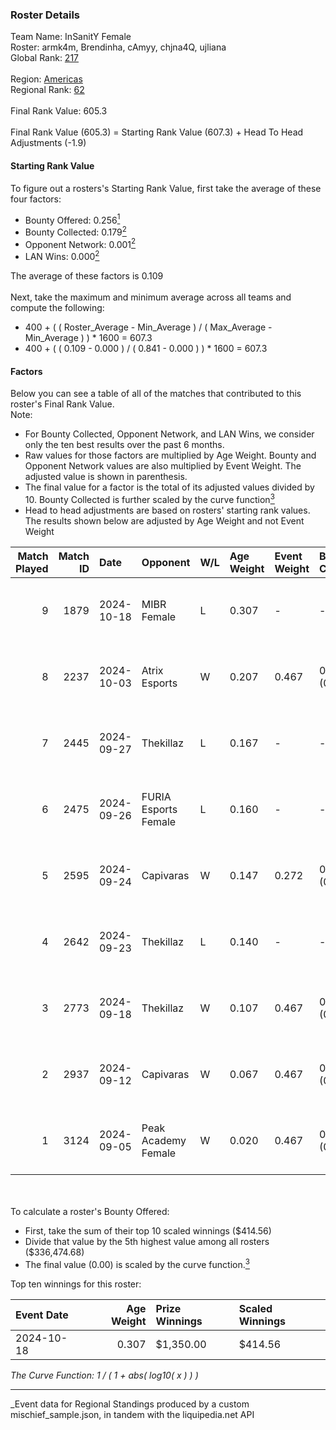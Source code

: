 ### Roster Details<br />
Team Name: InSanitY Female<br />
Roster: armk4m, Brendinha, cAmyy, chjna4Q, ujliana<br />
Global Rank: [217](../../standings_global_2025_03_01.md)<br />
<br />
Region: [Americas]( ../../standings_americas_2025_03_01.md)<br />
Regional Rank: [62]( ../../standings_americas_2025_03_01.md)<br />
<br />
Final Rank Value:  605.3<br />
<br />
Final Rank Value (605.3) = Starting Rank Value (607.3) + Head To Head Adjustments (-1.9)<br />

#### Starting Rank Value<br />
To figure out a rosters's Starting Rank Value, first take the average of these four factors:<br />
- Bounty Offered: 0.256[<sup>1</sup>](#table2)
- Bounty Collected: 0.179[<sup>2</sup>](#table1)
- Opponent Network: 0.001[<sup>2</sup>](#table1)
- LAN Wins: 0.000[<sup>2</sup>](#table1)

The average of these factors is 0.109<br />
<br />
Next, take the maximum and minimum average across all teams and compute the following:<br />
- 400 + ( ( Roster_Average - Min_Average ) / ( Max_Average - Min_Average ) ) * 1600 = 607.3
- 400 + ( ( 0.109 - 0.000 ) / ( 0.841 - 0.000 ) ) * 1600 = 607.3


#### Factors<br />
Below you can see a table of all of the matches that contributed to this roster's Final Rank Value.<br />
Note:<br />

- For Bounty Collected, Opponent Network, and LAN Wins, we consider only the ten best results over the past 6 months.
- Raw values for those factors are multiplied by Age Weight. Bounty and Opponent Network values are also multiplied by Event Weight. The adjusted value is shown in parenthesis.
- The final value for a factor is the total of its adjusted values divided by 10. Bounty Collected is further scaled by the curve function[<sup>3</sup>](#curveFunction)
- Head to head adjustments are based on rosters' starting rank values. The results shown below are adjusted by Age Weight and not Event Weight
<span id="table1"></span><br />


| Match Played | Match ID | Date       | Opponent             | W/L | Age Weight | Event Weight | Bounty Collected | Opponent Network | LAN Wins  | H2H Adj. | Roster                                     |
| -: | -: | :- | :- | :- | :- | :- | :- | :- | :- | -: | :- |
|            9 |     1879 | 2024-10-18 | MIBR Female          | L   | 0.307      | -            | -                | -                | -         |    -4.42 | armk4m, Brendinha, cAmyy, chjna4Q, ujliana |
|            8 |     2237 | 2024-10-03 | Atrix Esports        | W   | 0.207      | 0.467        | 0.001 (0.000)    | 0.037 (0.004)    | 0 (0.000) |     3.38 | armk4m, Brendinha, cAmyy, chjna4Q, ujliana |
|            7 |     2445 | 2024-09-27 | Thekillaz            | L   | 0.167      | -            | -                | -                | -         |    -2.65 | armk4m, Brendinha, cAmyy, chjna4Q, ujliana |
|            6 |     2475 | 2024-09-26 | FURIA Esports Female | L   | 0.160      | -            | -                | -                | -         |    -0.54 | armk4m, Brendinha, cAmyy, chjna4Q, ujliana |
|            5 |     2595 | 2024-09-24 | Capivaras            | W   | 0.147      | 0.272        | 0.001 (0.000)    | 0.000 (0.000)    | 0 (0.000) |     1.74 | armk4m, Brendinha, cAmyy, chjna4Q, ujliana |
|            4 |     2642 | 2024-09-23 | Thekillaz            | L   | 0.140      | -            | -                | -                | -         |    -2.23 | armk4m, Brendinha, cAmyy, chjna4Q, ujliana |
|            3 |     2773 | 2024-09-18 | Thekillaz            | W   | 0.107      | 0.467        | 0.001 (0.000)    | 0.026 (0.001)    | 0 (0.000) |     1.68 | armk4m, Brendinha, cAmyy, chjna4Q, ujliana |
|            2 |     2937 | 2024-09-12 | Capivaras            | W   | 0.067      | 0.467        | 0.001 (0.000)    | 0.000 (0.000)    | 0 (0.000) |     0.80 | armk4m, Brendinha, cAmyy, chjna4Q, ujliana |
|            1 |     3124 | 2024-09-05 | Peak Academy Female  | W   | 0.020      | 0.467        | 0.001 (0.000)    | 0.018 (0.000)    | 0 (0.000) |     0.32 | armk4m, Brendinha, cAmyy, chjna4Q, ujliana |

<br />
<span id="table2"></span><br />
To calculate a roster's Bounty Offered:<br />

- First, take the sum of their top 10 scaled winnings ($414.56)
- Divide that value by the 5th highest value among all rosters ($336,474.68)
- The final value (0.00) is scaled by the curve function.[<sup>3</sup>](#curveFunction)

Top ten winnings for this roster:<br />

| Event Date | Age Weight | Prize Winnings | Scaled Winnings |
| :- | -: | :- | :- |
| 2024-10-18 |      0.307 | $1,350.00      | $414.56         |


<span id="curveFunction"></span>_The Curve Function: 1 / ( 1 + abs( log10( x ) ) )_<br />

---
_Event data for Regional Standings produced by a custom mischief_sample.json, in tandem with the liquipedia.net API<br />
